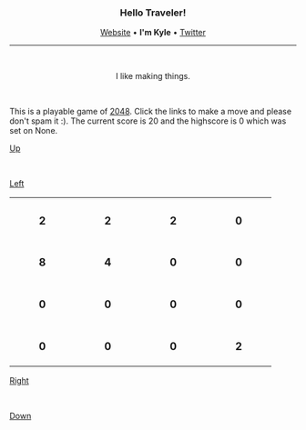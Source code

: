 <h3 align="center">Hello Traveler!</h3>
<p align="center"><a href="https://kyledenief.me">Website</a> • <b>I'm Kyle</b> • <a href="https://x.com/ky421_">Twitter</a></p>
<hr>

</br>

<p align="center">I like making things.</p>

</br>

This is a playable game of [2048](https://en.wikipedia.org/wiki/2048_(video_game)). Click the links to make a move and please don't spam it :). The current score is 20 and the highscore is 0 which was set on None.

<a href="http://127.0.0.1:5000/click/1">Up</a>

</br>

<div>

  <a href="http://127.0.0.1:5000/click/3">Left</a>

  <table align="center">
  
  <tr>
  
  <td align="center">
    <h3>2</a>
    </br>
    <img width="99" height="0">
  </td>
  
  <td align="center">
    <h3>2</a>
    </br>
    <img width="99" height="0">
  </td>
  
  <td align="center">
    <h3>2</a>
    </br>
    <img width="99" height="0">
  </td>
  
  <td align="center">
    <h3>0</a>
    </br>
    <img width="99" height="0">
  </td>
  
  </tr>
  
  <tr>
  
  <td align="center">
    <h3>8</a>
    </br>
    <img width="99" height="0">
  </td>
  
  <td align="center">
    <h3>4</a>
    </br>
    <img width="99" height="0">
  </td>
  
  <td align="center">
    <h3>0</a>
    </br>
    <img width="99" height="0">
  </td>
  
  <td align="center">
    <h3>0</a>
    </br>
    <img width="99" height="0">
  </td>
  
  </tr>
  
  <tr>
  
  <td align="center">
    <h3>0</a>
    </br>
    <img width="99" height="0">
  </td>
  
  <td align="center">
    <h3>0</a>
    </br>
    <img width="99" height="0">
  </td>
  
  <td align="center">
    <h3>0</a>
    </br>
    <img width="99" height="0">
  </td>
  
  <td align="center">
    <h3>0</a>
    </br>
    <img width="99" height="0">
  </td>
  
  </tr>
  
  <tr>
  
  <td align="center">
    <h3>0</a>
    </br>
    <img width="99" height="0">
  </td>
  
  <td align="center">
    <h3>0</a>
    </br>
    <img width="99" height="0">
  </td>
  
  <td align="center">
    <h3>0</a>
    </br>
    <img width="99" height="0">
  </td>
  
  <td align="center">
    <h3>2</a>
    </br>
    <img width="99" height="0">
  </td>
  
  </tr>
  
  </table>

  <a href="http://127.0.0.1:5000/click/4">Right</a>

</div>

</br>

<a href="http://127.0.0.1:5000/click/2">Down</a>